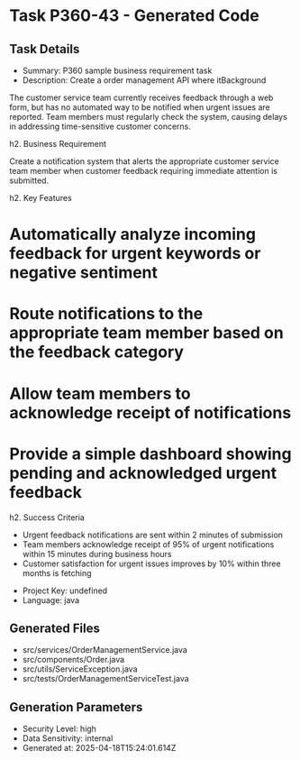# Task P360-43 - Generated Code

## Task Details
- Summary: P360 sample business requirement task
- Description: Create a order management API where itBackground

The customer service team currently receives feedback through a web form, but has no automated way to be notified when urgent issues are reported. Team members must regularly check the system, causing delays in addressing time-sensitive customer concerns.

h2. Business Requirement

Create a notification system that alerts the appropriate customer service team member when customer feedback requiring immediate attention is submitted.

h2. Key Features

# Automatically analyze incoming feedback for urgent keywords or negative sentiment
# Route notifications to the appropriate team member based on the feedback category
# Allow team members to acknowledge receipt of notifications
# Provide a simple dashboard showing pending and acknowledged urgent feedback

h2. Success Criteria

* Urgent feedback notifications are sent within 2 minutes of submission
* Team members acknowledge receipt of 95% of urgent notifications within 15 minutes during business hours
* Customer satisfaction for urgent issues improves by 10% within three months is fetching 
- Project Key: undefined
- Language: java

## Generated Files
- src/services/OrderManagementService.java
- src/components/Order.java
- src/utils/ServiceException.java
- src/tests/OrderManagementServiceTest.java

## Generation Parameters
- Security Level: high
- Data Sensitivity: internal
- Generated at: 2025-04-18T15:24:01.614Z
